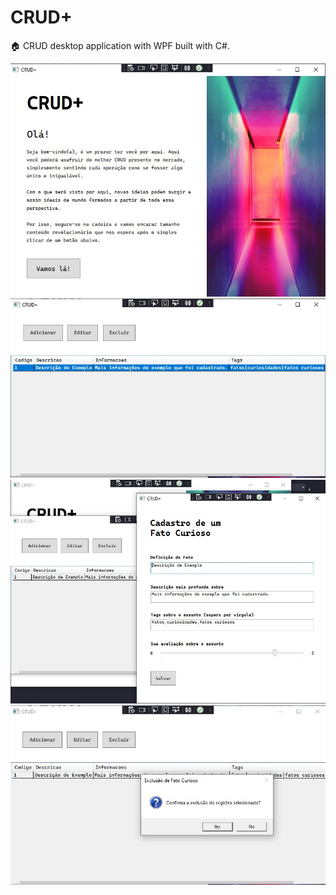# CRUD+
🏠 CRUD desktop application with WPF built with C#.

![home]
![dataview]
![complete]
![question]

[home]: ./.github/home.jpg
[dataview]: ./.github/dataview.jpg
[complete]: ./.github/complete.jpg
[question]: ./.github/question.jpg